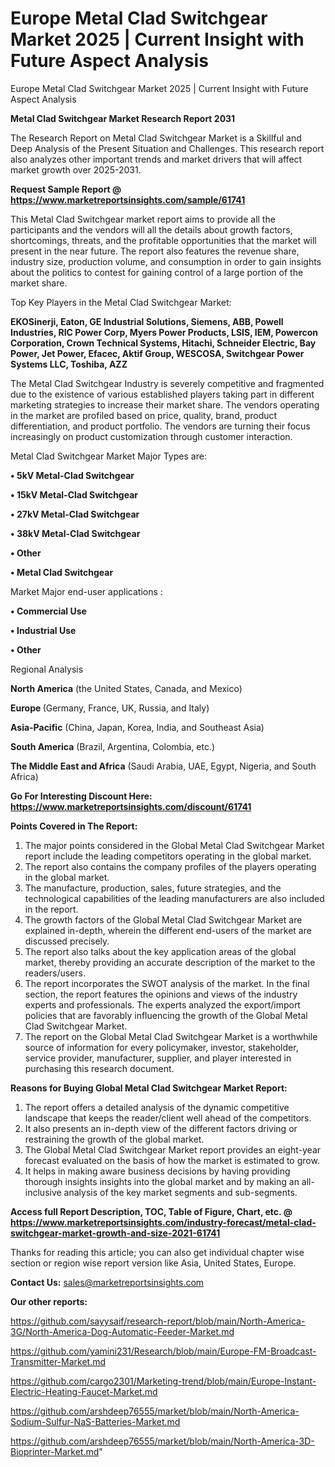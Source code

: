 # Europe Metal Clad Switchgear Market 2025 | Current Insight with Future Aspect Analysis
 Europe Metal Clad Switchgear Market 2025 | Current Insight with Future Aspect Analysis

<strong>Metal Clad Switchgear Market Research Report 2031</strong>

The Research Report on Metal Clad Switchgear Market is a Skillful and Deep Analysis of the Present Situation and Challenges. This research report also analyzes other important trends and market drivers that will affect market growth over 2025-2031.

<strong>Request Sample Report @ <a href=https://www.marketreportsinsights.com/sample/61741>https://www.marketreportsinsights.com/sample/61741</a></strong>

This Metal Clad Switchgear market report aims to provide all the participants and the vendors will all the details about growth factors, shortcomings, threats, and the profitable opportunities that the market will present in the near future. The report also features the revenue share, industry size, production volume, and consumption in order to gain insights about the politics to contest for gaining control of a large portion of the market share.

Top Key Players in the Metal Clad Switchgear Market:

<strong>EKOSinerji, Eaton, GE Industrial Solutions, Siemens, ABB, Powell Industries, RIC Power Corp, Myers Power Products, LSIS, IEM, Powercon Corporation, Crown Technical Systems, Hitachi, Schneider Electric, Bay Power, Jet Power, Efacec, Aktif Group, WESCOSA, Switchgear Power Systems LLC, Toshiba, AZZ</strong>

The Metal Clad Switchgear Industry is severely competitive and fragmented due to the existence of various established players taking part in different marketing strategies to increase their market share. The vendors operating in the market are profiled based on price, quality, brand, product differentiation, and product portfolio. The vendors are turning their focus increasingly on product customization through customer interaction.

Metal Clad Switchgear Market Major Types are:

<strong>• 5kV Metal-Clad Switchgear

• 15kV Metal-Clad Switchgear

• 27kV Metal-Clad Switchgear

• 38kV Metal-Clad Switchgear

• Other

• Metal Clad Switchgear</strong>

Market Major end-user applications :

<strong>• Commercial Use

• Industrial Use

• Other</strong>

Regional Analysis

</u><strong><b>North America</b></strong> (the United States, Canada, and Mexico)

<strong><b>Europe </b></strong>(Germany, France, UK, Russia, and Italy)

<strong><b>Asia-Pacific</b></strong> (China, Japan, Korea, India, and Southeast Asia)

<strong><b>South America</b></strong> (Brazil, Argentina, Colombia, etc.)

<strong><b>The Middle East and Africa</b></strong> (Saudi Arabia, UAE, Egypt, Nigeria, and South Africa)

<strong>Go For Interesting Discount Here: <a href=https://www.marketreportsinsights.com/discount/61741>https://www.marketreportsinsights.com/discount/61741</a></strong>

<strong>Points Covered in The Report:</strong>
<ol>
  <li>The major points considered in the Global Metal Clad Switchgear Market report include the leading competitors operating in the global market.</li>
  <li>The report also contains the company profiles of the players operating in the global market.</li>
  <li>The manufacture, production, sales, future strategies, and the technological capabilities of the leading manufacturers are also included in the report.</li>
  <li>The growth factors of the Global Metal Clad Switchgear Market are explained in-depth, wherein the different end-users of the market are discussed precisely.</li>
  <li>The report also talks about the key application areas of the global market, thereby providing an accurate description of the market to the readers/users.</li>
  <li>The report incorporates the SWOT analysis of the market. In the final section, the report features the opinions and views of the industry experts and professionals. The experts analyzed the export/import policies that are favorably influencing the growth of the Global Metal Clad Switchgear Market.</li>
  <li>The report on the Global Metal Clad Switchgear Market is a worthwhile source of information for every policymaker, investor, stakeholder, service provider, manufacturer, supplier, and player interested in purchasing this research document.</li>
</ol>
<strong>Reasons for Buying Global Metal Clad Switchgear Market Report:</strong>

<ol>
  <li>The report offers a detailed analysis of the dynamic competitive landscape that keeps the reader/client well ahead of the competitors.</li>
  <li>It also presents an in-depth view of the different factors driving or restraining the growth of the global market.</li>
  <li>The Global Metal Clad Switchgear Market report provides an eight-year forecast evaluated on the basis of how the market is estimated to grow.</li>
  <li>It helps in making aware business decisions by having providing thorough insights insights into the global market and by making an all-inclusive analysis of the key market segments and sub-segments.</li>
</ol>
<strong>Access full Report Description, TOC, Table of Figure, Chart, etc. @ <a href=https://www.marketreportsinsights.com/industry-forecast/metal-clad-switchgear-market-growth-and-size-2021-61741>https://www.marketreportsinsights.com/industry-forecast/metal-clad-switchgear-market-growth-and-size-2021-61741</a></strong>


Thanks for reading this article; you can also get individual chapter wise section or region wise report version like Asia, United States, Europe.

<strong>Contact Us:</strong>
sales@marketreportsinsights.com

<strong>Our other reports:</strong>

<a href=https://github.com/sayysaif/research-report/blob/main/North-America-3G/North-America-Dog-Automatic-Feeder-Market.md>https://github.com/sayysaif/research-report/blob/main/North-America-3G/North-America-Dog-Automatic-Feeder-Market.md</a>

<a href=https://github.com/yamini231/Research/blob/main/Europe-FM-Broadcast-Transmitter-Market.md>https://github.com/yamini231/Research/blob/main/Europe-FM-Broadcast-Transmitter-Market.md</a>

<a href=https://github.com/cargo2301/Marketing-trend/blob/main/Europe-Instant-Electric-Heating-Faucet-Market.md>https://github.com/cargo2301/Marketing-trend/blob/main/Europe-Instant-Electric-Heating-Faucet-Market.md</a>

<a href=https://github.com/arshdeep76555/market/blob/main/North-America-Sodium-Sulfur-NaS-Batteries-Market.md>https://github.com/arshdeep76555/market/blob/main/North-America-Sodium-Sulfur-NaS-Batteries-Market.md</a>

<a href=https://github.com/arshdeep76555/market/blob/main/North-America-3D-Bioprinter-Market.md>https://github.com/arshdeep76555/market/blob/main/North-America-3D-Bioprinter-Market.md</a>"
